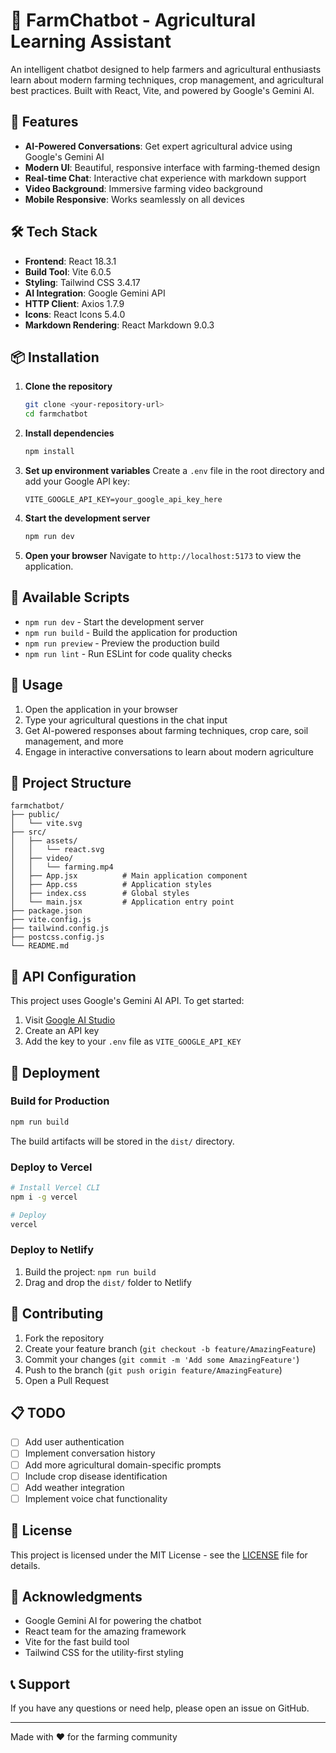 # 🌾 FarmChatbot - Agricultural Learning Assistant

An intelligent chatbot designed to help farmers and agricultural enthusiasts learn about modern farming techniques, crop management, and agricultural best practices. Built with React, Vite, and powered by Google's Gemini AI.

## 🚀 Features

- **AI-Powered Conversations**: Get expert agricultural advice using Google's Gemini AI
- **Modern UI**: Beautiful, responsive interface with farming-themed design
- **Real-time Chat**: Interactive chat experience with markdown support
- **Video Background**: Immersive farming video background
- **Mobile Responsive**: Works seamlessly on all devices

## 🛠️ Tech Stack

- **Frontend**: React 18.3.1
- **Build Tool**: Vite 6.0.5
- **Styling**: Tailwind CSS 3.4.17
- **AI Integration**: Google Gemini API
- **HTTP Client**: Axios 1.7.9
- **Icons**: React Icons 5.4.0
- **Markdown Rendering**: React Markdown 9.0.3

## 📦 Installation

1. **Clone the repository**
   ```bash
   git clone <your-repository-url>
   cd farmchatbot
   ```

2. **Install dependencies**
   ```bash
   npm install
   ```

3. **Set up environment variables**
   Create a `.env` file in the root directory and add your Google API key:
   ```env
   VITE_GOOGLE_API_KEY=your_google_api_key_here
   ```

4. **Start the development server**
   ```bash
   npm run dev
   ```

5. **Open your browser**
   Navigate to `http://localhost:5173` to view the application.

## 🔧 Available Scripts

- `npm run dev` - Start the development server
- `npm run build` - Build the application for production
- `npm run preview` - Preview the production build
- `npm run lint` - Run ESLint for code quality checks

## 🌱 Usage

1. Open the application in your browser
2. Type your agricultural questions in the chat input
3. Get AI-powered responses about farming techniques, crop care, soil management, and more
4. Engage in interactive conversations to learn about modern agriculture

## 🎯 Project Structure

```
farmchatbot/
├── public/
│   └── vite.svg
├── src/
│   ├── assets/
│   │   └── react.svg
│   ├── video/
│   │   └── farming.mp4
│   ├── App.jsx          # Main application component
│   ├── App.css          # Application styles
│   ├── index.css        # Global styles
│   └── main.jsx         # Application entry point
├── package.json
├── vite.config.js
├── tailwind.config.js
├── postcss.config.js
└── README.md
```

## 🔑 API Configuration

This project uses Google's Gemini AI API. To get started:

1. Visit [Google AI Studio](https://makersuite.google.com/)
2. Create an API key
3. Add the key to your `.env` file as `VITE_GOOGLE_API_KEY`

## 🚀 Deployment

### Build for Production
```bash
npm run build
```

The build artifacts will be stored in the `dist/` directory.

### Deploy to Vercel
```bash
# Install Vercel CLI
npm i -g vercel

# Deploy
vercel
```

### Deploy to Netlify
1. Build the project: `npm run build`
2. Drag and drop the `dist/` folder to Netlify

## 🤝 Contributing

1. Fork the repository
2. Create your feature branch (`git checkout -b feature/AmazingFeature`)
3. Commit your changes (`git commit -m 'Add some AmazingFeature'`)
4. Push to the branch (`git push origin feature/AmazingFeature`)
5. Open a Pull Request

## 📋 TODO

- [ ] Add user authentication
- [ ] Implement conversation history
- [ ] Add more agricultural domain-specific prompts
- [ ] Include crop disease identification
- [ ] Add weather integration
- [ ] Implement voice chat functionality

## 📄 License

This project is licensed under the MIT License - see the [LICENSE](LICENSE) file for details.

## 🙏 Acknowledgments

- Google Gemini AI for powering the chatbot
- React team for the amazing framework
- Vite for the fast build tool
- Tailwind CSS for the utility-first styling

## 📞 Support

If you have any questions or need help, please open an issue on GitHub.

---

Made with ❤️ for the farming community
